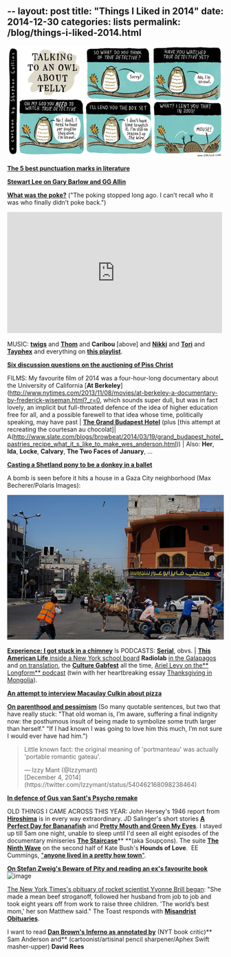 --
layout: post
title:  "Things I Liked in 2014"
date:   2014-12-30
categories: lists
permalink: /blog/things-i-liked-2014.html
---

[![image](../assets/img/2014-owl.jpg)](https://www.prospectmagazine.co.uk/magazine/cartoon-talking-to-an-owl-about-telly)

**[The 5 best punctuation marks in literature](http://www.vulture.com/2014/01/best-punctuation-marks-literature-nabokov-eliot-dickens-levi.html)**

[**Stewart Lee on Gary Barlow and GG Allin**](http://www.theguardian.com/commentisfree/2014/may/18/sex-drugs-rock-rebels-accountancy-gary-barlow-stewart-lee)

[**What was the poke?**](http://www.slate.com/articles/technology/technology/2014/02/facebook_s_poke_function_still_a_mystery_on_the_social_network_s_10th_anniversary.single.html) ("The poking stopped long ago. I can’t recall who it was who finally didn’t poke back.")

<iframe id="youtube_iframe" src="https://www.youtube.com/embed/BI2Et19vDCM?feature=oembed&amp;enablejsapi=1&amp;origin=https://safe.txmblr.com&amp;wmode=opaque" width="500" frameborder="0" height="281"></iframe>

MUSIC: [**twigs**](http://pitchfork.com/reviews/albums/19590-twigs-lp1/) and [**Thom**](http://tomorrowsmodernboxes.com/) and **Caribou** [above] and [**Nikki**](https://www.youtube.com/watch?v=2mwNbTL3pOs) and [**Tori**](https://www.youtube.com/watch?v=ysbuo4Ktr84) and [**Tayphex**](https://soundcloud.com/david_rees/sets/aphex-swift) and everything on [**this playlist**](http://open.spotify.com/user/mpaldridge/playlist/5VCvYUfF9iwcUGJ7CxpuH2).

[**Six discussion questions on the auctioning of Piss Christ**](http://gawker.com/who-wants-to-buy-piss-christ-this-thursday-1575713001)

FILMS: My favourite film of 2014 was a four-hour-long documentary about the University of California [**At Berkeley**](http://www.nytimes.com/2013/11/08/movies/at-berkeley-a-documentary-by-frederick-wiseman.html?_r=0, which sounds super dull, but was in fact lovely, an implicit but full-throated defence of the idea of higher education free for all, and a possible farewell to that idea whose time, politically speaking, may have past \| [**The Grand Budapest Hotel**](http://www.slate.com/blogs/browbeat/2014/03/06/grand_budapest_hotel_is_autobiographical_in_new_movie_wes_anderson_defends.html) (plus [this attempt at recreating the courtesan au chocolat]| A(http://www.slate.com/blogs/browbeat/2014/03/19/grand_budapest_hotel_pastries_recipe_what_it_s_like_to_make_wes_anderson.html)) \| Also: **Her**, **Ida**, **Locke**, **Calvary**, **The Two Faces of January**, ...

**[Casting a Shetland pony to be a donkey in a ballet](http://www.newyorker.com/magazine/2014/03/10/pony-up)**

A bomb is seen before it hits a house in a Gaza City neighborhood (Max Becherer/Polaris Images):

[![image](../assets/img/2014-gaza.jpg)](https://www.washingtonpost.com/world/israel-presses-ahead-with-gaza-offensive-calls-up-16000-more-reservists/2014/07/31/40281e0d-819f-4ebf-9a7c-5f36bda97e36_story.html)

[**Experience: I got stuck in a chimney**](http://www.theguardian.com/lifeandstyle/2014/dec/19/experience-i-fell-down-a-chimney)
ls
PODCASTS: [**Serial**](http://serialpodcast.org/), obvs. \| [**This American Life** inside a New York school board](http://www.thisamericanlife.org/radio-archives/episode/534/a-not-so-simple-majority)  **Radiolab** [in the Galapagos](http://www.radiolab.org/story/galapagos/) and [on translation](http://www.radiolab.org/story/translation/), the [**Culture Gabfest**](http://www.slate.com/articles/podcasts/culturegabfest.html) all the time, [Ariel Levy on the** Longform** podcast](http://longform.org/posts/longform-podcast-78-ariel-levy) (twin with her heartbreaking essay [Thanksgiving in Mongolia](http://www.newyorker.com/magazine/2013/11/18/thanksgiving-in-mongolia)).

[**An attempt to interview Macaulay Culkin about pizza**](http://www.bostonmagazine.com/arts-entertainment/blog/2014/04/16/pizza-underground-macaulay-culkin/)

[**On parenthood and pessimism**](http://www.nytimes.com/2014/08/03/magazine/can-parenthood-and-pessimism-live-side-by-side.html) (So many quotable sentences, but two that have really stuck: "That old woman is, I’m aware, suffering a final indignity now: the posthumous insult of being made to symbolize some truth larger than herself." "If I had known I was going to love him this much, I’m not sure I would ever have had him.")

> Little known fact: the original meaning of 'portmanteau' was actually 'portable romantic gateau'.
> <div>— Izzy Mant (@Izzymant) </div>[December 4, 2014](https://twitter.com/Izzymant/status/540462168098238464)
<script async="" src="//platform.twitter.com/widgets.js" charset="utf-8"></script>

[**In defence of Gus van Sant's Psycho remake**](http://www.villagevoice.com/2013-12-04/film/psycho-1998-anniversary/full/)

OLD THINGS I CAME ACROSS THIS YEAR: John Hersey's 1946 report from [**Hiroshima**](http://en.wikipedia.org/wiki/Hiroshima_%28book%29) is in every way extraordinary. JD Salinger's short stories [**A Perfect Day for Bananafish**](http://www.holidayclubrecordings.co.uk/post/short-story-2-jd-salinger) and [**Pretty Mouth and Green My Eyes**](http://ae-lib.org.ua/salinger/Texts/N7-PrettyMouth-en.htm). I stayed up till 5am one night, unable to sleep until I'd seen all eight episodes of the documentary miniseries [**The Staircase**](https://www.youtube.com/watch?v=u2345vJZhSw)** **(aka Soupçons). The suite [**The Ninth Wave**](http://open.spotify.com/user/mpaldridge/playlist/0XMrt4VK44amqDTvLVWDzc) on the second half of Kate Bush's **Hounds of Love**.  EE Cummings, ["**anyone lived in a pretty how town**"](http://www.poetryfoundation.org/poetrymagazine/poem/11856).

[**On Stefan Zweig's Beware of Pity and reading an ex's favourite book**](http://electricliterature.com/beware-of-memory-on-reading-stefan-zweigs-beware-of-pity/)
![image](https://64.media.tumblr.com/353c180217dd43eccd30765b188e023e/tumblr_inline_pajznnf53o1qz7rjx_540.gif)

[The New York Times's obituary of rocket scientist Yvonne Brill began](http://io9.com/the-new-york-times-fails-miserably-in-its-obituary-for-464140204): "She made a mean beef stroganoff, followed her husband from job to job and took eight years off from work to raise three children. 'The world’s best mom,' her son Matthew said." The Toast responds with [**Misandrist Obituaries**](http://the-toast.net/2014/01/09/misandrist-obituaries/).

I want to read [**Dan Brown's Inferno as annotated by**](http://www.themillions.com/2014/01/dumbest-thing-ever-scribbling-in-the-margins-of-dan-browns-inferno.html) (NYT book critic)** Sam Anderson and** (cartoonist/artisinal pencil sharpener/Aphex Swift masher-upper) **David Rees**
